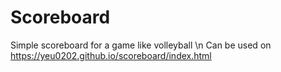 # Scoreboard
Simple scoreboard for a game like volleyball \n
Can be used on https://yeu0202.github.io/scoreboard/index.html

